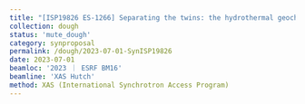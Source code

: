 ```yaml
---
title: "[ISP19826 ES-1266] Separating the twins: the hydrothermal geochemistry of Nb and Ta"
collection: dough
status: 'mute_dough'
category: synproposal
permalink: /dough/2023-07-01-SynISP19826
date: 2023-07-01
beamloc: '2023 ｜ ESRF BM16'
beamline: 'XAS Hutch'
method: XAS (International Synchrotron Access Program)
---
```

